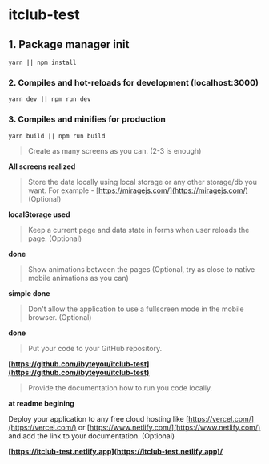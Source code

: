 # itclub-test

## 1. Package manager init
```
yarn || npm install
```

### 2. Compiles and hot-reloads for development (localhost:3000)
```
yarn dev || npm run dev
```

### 3. Compiles and minifies for production
```
yarn build || npm run build
```

> Create as many screens as you can. (2-3 is enough)

**All screens realized**

> Store the data locally using local storage or any other storage/db you want. For example - [https://miragejs.com/](https://miragejs.com/) (Optional)

**localStorage used**

> Keep a current page and data state in forms when user reloads the page. (Optional)

**done**

> Show animations between the pages (Optional, try as close to native mobile animations as you can)

**simple done**

> Don't allow the application to use a fullscreen mode in the mobile browser. (Optional)

**done**

> Put your code to your GitHub repository.

**[https://github.com/ibyteyou/itclub-test](https://github.com/ibyteyou/itclub-test)**

> Provide the documentation how to run you code locally.

**at readme begining**

Deploy your application to any free cloud hosting like [https://vercel.com/](https://vercel.com/) or [https://www.netlify.com/](https://www.netlify.com/) and add the link to your documentation. (Optional)

**[https://itclub-test.netlify.app](https://itclub-test.netlify.app)/**
